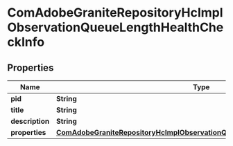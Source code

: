 
# ComAdobeGraniteRepositoryHcImplObservationQueueLengthHealthCheckInfo

## Properties
Name | Type | Description | Notes
------------ | ------------- | ------------- | -------------
**pid** | **String** |  |  [optional]
**title** | **String** |  |  [optional]
**description** | **String** |  |  [optional]
**properties** | [**ComAdobeGraniteRepositoryHcImplObservationQueueLengthHealthCheckProperties**](ComAdobeGraniteRepositoryHcImplObservationQueueLengthHealthCheckProperties.md) |  |  [optional]



